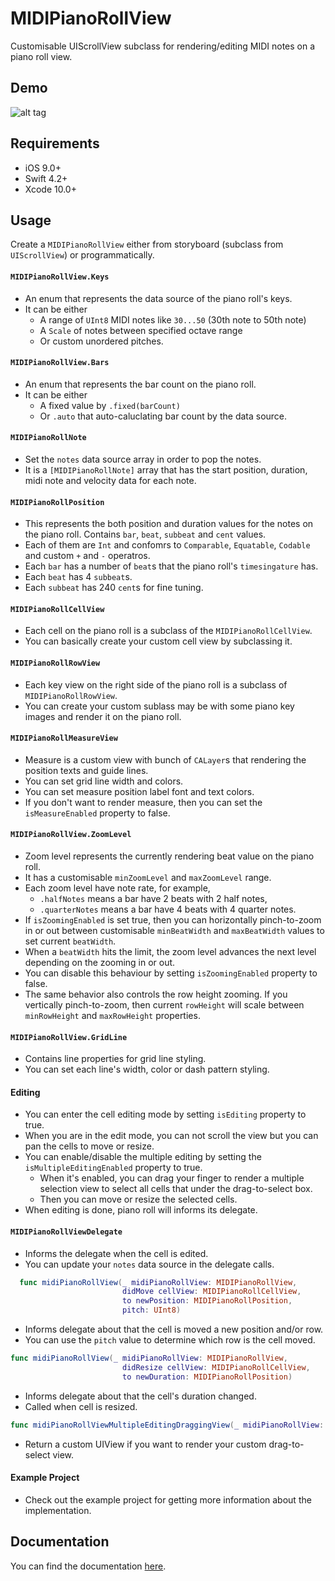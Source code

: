 MIDIPianoRollView
====

Customisable UIScrollView subclass for rendering/editing MIDI notes on a piano roll view.

Demo
----

![alt tag](https://github.com/cemolcay/MIDIPianoRollView/raw/master/demo.gif)

Requirements
----

* iOS 9.0+
* Swift 4.2+
* Xcode 10.0+


Usage
----

Create a `MIDIPianoRollView` either from storyboard (subclass from `UIScrollView`) or programmatically.

#### `MIDIPianoRollView.Keys`

- An enum that represents the data source of the piano roll's keys.
- It can be either
	- 	A range of `UInt8` MIDI notes like `30...50` (30th note to 50th note)
	-  A `Scale` of notes between specified octave range
	-  Or custom unordered pitches.

#### `MIDIPianoRollView.Bars`

- An enum that represents the bar count on the piano roll.
- It can be either
	- A fixed value by `.fixed(barCount)` 
	- Or `.auto` that auto-caluclating bar count by the data source.

#### `MIDIPianoRollNote`

- Set the `notes` data source array in order to pop the notes. 
- It is a `[MIDIPianoRollNote]` array that has the start position, duration, midi note and velocity data for each note. 

#### `MIDIPianoRollPosition`

- This represents the both position and duration values for the notes on the piano roll. Contains `bar`, `beat`, `subbeat` and `cent` values.
- Each of them are `Int` and confomrs to `Comparable`, `Equatable`, `Codable` and custom `+` and `-` operatros.
- Each `bar` has a number of `beat`s that the piano roll's `timesingature` has.
- Each `beat` has 4 `subbeat`s.
- Each `subbeat` has 240 `cent`s for fine tuning.

#### `MIDIPianoRollCellView`

- Each cell on the piano roll is a subclass of the `MIDIPianoRollCellView`.
- You can basically create your custom cell view by subclassing it.

#### `MIDIPianoRollRowView`

- Each key view on the right side of the piano roll is a subclass of `MIDIPianoRollRowView`.
- You can create your custom sublass may be with some piano key images and render it on the piano roll.

#### `MIDIPianoRollMeasureView`

- Measure is a custom view with bunch of `CALayer`s that rendering the position texts and guide lines.
- You can set grid line width and colors.
- You can set measure position label font and text colors.
- If you don't want to render measure, then you can set the `isMeasureEnabled` property to false.

#### `MIDIPianoRollView.ZoomLevel`

- Zoom level represents the currently rendering beat value on the piano roll.
- It has a customisable `minZoomLevel` and `maxZoomLevel` range.
- Each zoom level have note rate, for example,   
	- `.halfNotes` means a bar have 2 beats with 2 half notes, 
	- `.quarterNotes` means a bar have 4 beats with 4 quarter notes.
- If `isZoomingEnabled` is set true, then you can horizontally pinch-to-zoom in or out between customisable `minBeatWidth` and `maxBeatWidth` values to set current `beatWidth`. 
- When a `beatWidth` hits the limit, the zoom level advances the next level depending on the zooming in or out. 
- You can disable this behaviour by setting `isZoomingEnabled` property to false.
- The same behavior also controls the row height zooming. If you vertically pinch-to-zoom, then current `rowHeight` will scale between `minRowHeight` and `maxRowHeight` properties.

#### `MIDIPianoRollView.GridLine`

- Contains line properties for grid line styling.
- You can set each line's width, color or dash pattern styling.

#### Editing

- You can enter the cell editing mode by setting `isEditing` property to true.
- When you are in the edit mode, you can not scroll the view but you can pan the cells to move or resize.
- You can enable/disable the multiple editing by setting the `isMultipleEditingEnabled` property to true. 
	- When it's enabled, you can drag your finger to render a multiple selection view to select all cells that under the drag-to-select box.
	- Then you can move or resize the selected cells.
- When editing is done, piano roll will informs its delegate.

#### `MIDIPianoRollViewDelegate`

- Informs the delegate when the cell is edited.
- You can update your `notes` data source in the delegate calls.

``` swift
  func midiPianoRollView(_ midiPianoRollView: MIDIPianoRollView,
                         didMove cellView: MIDIPianoRollCellView,
                         to newPosition: MIDIPianoRollPosition,
                         pitch: UInt8)
```

- Informs delegate about that the cell is moved a new position and/or row. 
- You can use the `pitch` value to determine which row is the cell moved.


``` swift
func midiPianoRollView(_ midiPianoRollView: MIDIPianoRollView,
                         didResize cellView: MIDIPianoRollCellView,
                         to newDuration: MIDIPianoRollPosition)
```

- Informs delegate about that the cell's duration changed.
- Called when cell is resized.

``` swift
func midiPianoRollViewMultipleEditingDraggingView(_ midiPianoRollView: MIDIPianoRollView) -> UIView?
```

- Return a custom UIView if you want to render your custom drag-to-select view.

#### Example Project

- Check out the example project for getting more information about the implementation.


Documentation
----

You can find the documentation [here](https://cemolcay.github.io/MIDIPianoRollView).
